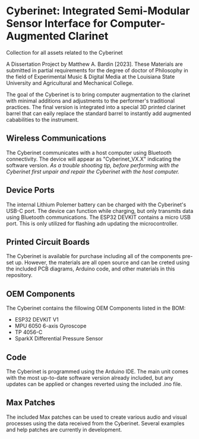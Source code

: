 # Cyberinet: Integrated Semi-Modular Sensor Interface for Computer-Augmented Clarinet
 Collection for all assets related to the Cyberinet
 
 A Dissertation Project by Matthew A. Bardin [2023]. These Materials are submitted in partial requirements for the degree of doctor of Philosophy in the field of Experimental Music & Digital Media at the Louisiana State University and Agricultural and Mechanical College.
 
 
 The goal of the Cyberinet is to bring computer augmentation to the clarinet with minimal additions and adjustments to the performer's traditional practices. The final version is integrated into a special 3D printed clarinet barrel that can eaily replace the standard barrel to instantly add augmented cababilities to the instrument.
 
 ## Wireless Communications
 The Cyberinet communicates with a host computer using Bluetooth connectivity. The device will appear as "Cyberinet_VX.X" indicating the software version. 
 _As a trouble shooting tip, before performing with the Cyberinet first unpair and repair the Cyberinet with the host computer._ 
 
 
 ## Device Ports
 The internal Lithium Polemer battery can be charged with the Cyberinet's USB-C port. The device can function while charging, but only transmits data using Bluetooth communications.
 The ESP32 DEVKIT contains a micro USB port. This is only utilized for flashing adn updating the microcontroller.
 
 
 ## Printed Circuit Boards
 The Cyberinet is available for purchase including all of the components pre-set up. However, the materials are all open source and can be creted using the included PCB diagrams, Arduino code, and other materials in this repository.
 
 ## OEM Components
 The Cyberinet contains the fillowing OEM Components listed in the BOM:
 * ESP32 DEVKIT V1
 * MPU 6050 6-axis Gyroscope
 * TP 4056-C
 * SparkX Differential Pressure Sensor 
 
 ## Code
 The Cyberinet is programmed using the Arduino IDE. The main unit comes with the most up-to-date software version already included, but any updates can be applied or changes reverted using the included .ino file.
 
 ## Max Patches
 The included Max patches can be used to create various audio and visual processes using the data received from the Cyberinet. Several examples and help patches are currently in development.
